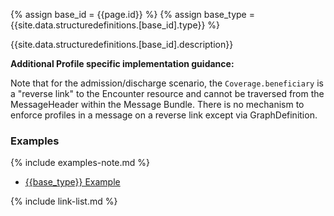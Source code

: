 
{% assign base_id = {{page.id}} %}
{% assign base_type = {{site.data.structuredefinitions.[base_id].type}} %}

{{site.data.structuredefinitions.[base_id].description}}

**Additional Profile specific implementation guidance:**

Note that for the admission/discharge scenario, the `Coverage.beneficiary` is a "reverse link" to the Encounter resource and cannot be traversed from the MessageHeader within the Message Bundle.  There is no mechanism to enforce profiles in a message on a reverse link except via GraphDefinition.

### Examples

{% include examples-note.md %}

- [{{base_type}} Example]({{base_type}}-{{base_id}}-01.html)

{% include link-list.md %}
